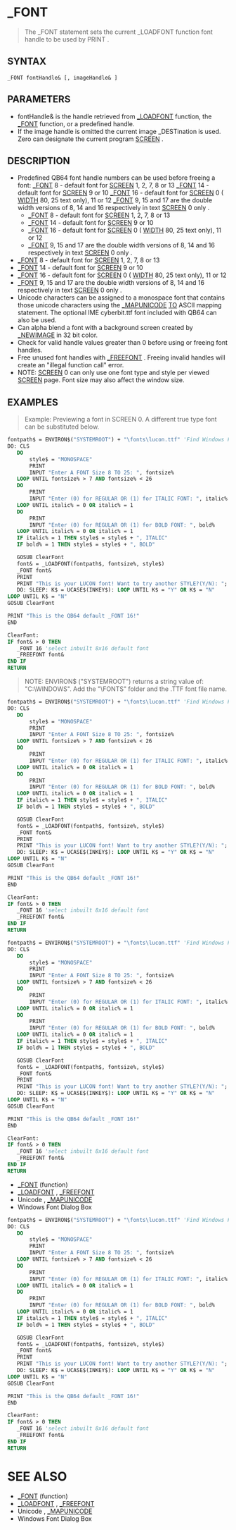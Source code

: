 # _FONT
> The _FONT statement sets the current _LOADFONT function font handle to be used by PRINT .

## SYNTAX
`_FONT fontHandle& [, imageHandle& ]`

## PARAMETERS
* fontHandle& is the handle retrieved from [_LOADFONT](_LOADFONT.md) function, the [_FONT](_FONT.md) function, or a predefined handle.
* If the image handle is omitted the current image _DESTination is used. Zero can designate the current program [SCREEN](SCREEN.md) .


## DESCRIPTION
* Predefined QB64 font handle numbers can be used before freeing a font: [_FONT](_FONT.md) 8 - default font for [SCREEN](SCREEN.md) 1, 2, 7, 8 or 13 [_FONT](_FONT.md) 14 - default font for [SCREEN](SCREEN.md) 9 or 10 [_FONT](_FONT.md) 16 - default font for [SCREEN](SCREEN.md) 0 ( [WIDTH](WIDTH.md) 80, 25 text only), 11 or 12 [_FONT](_FONT.md) 9, 15 and 17 are the double width versions of 8, 14 and 16 respectively in text [SCREEN](SCREEN.md) 0 only .
	* [_FONT](_FONT.md) 8 - default font for [SCREEN](SCREEN.md) 1, 2, 7, 8 or 13
	* [_FONT](_FONT.md) 14 - default font for [SCREEN](SCREEN.md) 9 or 10
	* [_FONT](_FONT.md) 16 - default font for [SCREEN](SCREEN.md) 0 ( [WIDTH](WIDTH.md) 80, 25 text only), 11 or 12
	* [_FONT](_FONT.md) 9, 15 and 17 are the double width versions of 8, 14 and 16 respectively in text [SCREEN](SCREEN.md) 0 only .
* [_FONT](_FONT.md) 8 - default font for [SCREEN](SCREEN.md) 1, 2, 7, 8 or 13
* [_FONT](_FONT.md) 14 - default font for [SCREEN](SCREEN.md) 9 or 10
* [_FONT](_FONT.md) 16 - default font for [SCREEN](SCREEN.md) 0 ( [WIDTH](WIDTH.md) 80, 25 text only), 11 or 12
* [_FONT](_FONT.md) 9, 15 and 17 are the double width versions of 8, 14 and 16 respectively in text [SCREEN](SCREEN.md) 0 only .
* Unicode characters can be assigned to a monospace font that contains those unicode characters using the [_MAPUNICODE](_MAPUNICODE.md) [TO](TO.md) ASCII mapping statement. The optional IME cyberbit.ttf font included with QB64 can also be used.
* Can alpha blend a font with a background screen created by [_NEWIMAGE](_NEWIMAGE.md) in 32 bit color.
* Check for valid handle values greater than 0 before using or freeing font handles.
* Free unused font handles with [_FREEFONT](_FREEFONT.md) . Freeing invalid handles will create an "illegal function call" error.
* NOTE: [SCREEN](SCREEN.md) 0 can only use one font type and style per viewed [SCREEN](SCREEN.md) page. Font size may also affect the window size.


## EXAMPLES
> Example: Previewing a font in SCREEN 0. A different true type font can be substituted below.

```vb
fontpath$ = ENVIRON$("SYSTEMROOT") + "\fonts\lucon.ttf" 'Find Windows Folder Path.
DO: CLS
   DO
       style$ = "MONOSPACE"
       PRINT
       INPUT "Enter A FONT Size 8 TO 25: ", fontsize%
   LOOP UNTIL fontsize% > 7 AND fontsize% < 26
   DO
       PRINT
       INPUT "Enter (0) for REGULAR OR (1) for ITALIC FONT: ", italic%
   LOOP UNTIL italic% = 0 OR italic% = 1
   DO
       PRINT
       INPUT "Enter (0) for REGULAR OR (1) for BOLD FONT: ", bold%
   LOOP UNTIL italic% = 0 OR italic% = 1
   IF italic% = 1 THEN style$ = style$ + ", ITALIC"
   IF bold% = 1 THEN style$ = style$ + ", BOLD"

   GOSUB ClearFont
   font& = _LOADFONT(fontpath$, fontsize%, style$)
   _FONT font&
   PRINT
   PRINT "This is your LUCON font! Want to try another STYLE?(Y/N): ";
   DO: SLEEP: K$ = UCASE$(INKEY$): LOOP UNTIL K$ = "Y" OR K$ = "N"
LOOP UNTIL K$ = "N"
GOSUB ClearFont

PRINT "This is the QB64 default _FONT 16!"
END

ClearFont:
IF font& > 0 THEN
   _FONT 16 'select inbuilt 8x16 default font
   _FREEFONT font&
END IF
RETURN
```

> NOTE: ENVIRON$ ("SYSTEMROOT") returns a string value of: "C:\WINDOWS". Add the "\FONTS\" folder and the .TTF font file name.

```vb
fontpath$ = ENVIRON$("SYSTEMROOT") + "\fonts\lucon.ttf" 'Find Windows Folder Path.
DO: CLS
   DO
       style$ = "MONOSPACE"
       PRINT
       INPUT "Enter A FONT Size 8 TO 25: ", fontsize%
   LOOP UNTIL fontsize% > 7 AND fontsize% < 26
   DO
       PRINT
       INPUT "Enter (0) for REGULAR OR (1) for ITALIC FONT: ", italic%
   LOOP UNTIL italic% = 0 OR italic% = 1
   DO
       PRINT
       INPUT "Enter (0) for REGULAR OR (1) for BOLD FONT: ", bold%
   LOOP UNTIL italic% = 0 OR italic% = 1
   IF italic% = 1 THEN style$ = style$ + ", ITALIC"
   IF bold% = 1 THEN style$ = style$ + ", BOLD"

   GOSUB ClearFont
   font& = _LOADFONT(fontpath$, fontsize%, style$)
   _FONT font&
   PRINT
   PRINT "This is your LUCON font! Want to try another STYLE?(Y/N): ";
   DO: SLEEP: K$ = UCASE$(INKEY$): LOOP UNTIL K$ = "Y" OR K$ = "N"
LOOP UNTIL K$ = "N"
GOSUB ClearFont

PRINT "This is the QB64 default _FONT 16!"
END

ClearFont:
IF font& > 0 THEN
   _FONT 16 'select inbuilt 8x16 default font
   _FREEFONT font&
END IF
RETURN
```


```vb
fontpath$ = ENVIRON$("SYSTEMROOT") + "\fonts\lucon.ttf" 'Find Windows Folder Path.
DO: CLS
   DO
       style$ = "MONOSPACE"
       PRINT
       INPUT "Enter A FONT Size 8 TO 25: ", fontsize%
   LOOP UNTIL fontsize% > 7 AND fontsize% < 26
   DO
       PRINT
       INPUT "Enter (0) for REGULAR OR (1) for ITALIC FONT: ", italic%
   LOOP UNTIL italic% = 0 OR italic% = 1
   DO
       PRINT
       INPUT "Enter (0) for REGULAR OR (1) for BOLD FONT: ", bold%
   LOOP UNTIL italic% = 0 OR italic% = 1
   IF italic% = 1 THEN style$ = style$ + ", ITALIC"
   IF bold% = 1 THEN style$ = style$ + ", BOLD"

   GOSUB ClearFont
   font& = _LOADFONT(fontpath$, fontsize%, style$)
   _FONT font&
   PRINT
   PRINT "This is your LUCON font! Want to try another STYLE?(Y/N): ";
   DO: SLEEP: K$ = UCASE$(INKEY$): LOOP UNTIL K$ = "Y" OR K$ = "N"
LOOP UNTIL K$ = "N"
GOSUB ClearFont

PRINT "This is the QB64 default _FONT 16!"
END

ClearFont:
IF font& > 0 THEN
   _FONT 16 'select inbuilt 8x16 default font
   _FREEFONT font&
END IF
RETURN
```

* [_FONT](_FONT.md) (function)
* [_LOADFONT](_LOADFONT.md) , [_FREEFONT](_FREEFONT.md)
* Unicode , [_MAPUNICODE](_MAPUNICODE.md)
* Windows Font Dialog Box

```vb
fontpath$ = ENVIRON$("SYSTEMROOT") + "\fonts\lucon.ttf" 'Find Windows Folder Path.
DO: CLS
   DO
       style$ = "MONOSPACE"
       PRINT
       INPUT "Enter A FONT Size 8 TO 25: ", fontsize%
   LOOP UNTIL fontsize% > 7 AND fontsize% < 26
   DO
       PRINT
       INPUT "Enter (0) for REGULAR OR (1) for ITALIC FONT: ", italic%
   LOOP UNTIL italic% = 0 OR italic% = 1
   DO
       PRINT
       INPUT "Enter (0) for REGULAR OR (1) for BOLD FONT: ", bold%
   LOOP UNTIL italic% = 0 OR italic% = 1
   IF italic% = 1 THEN style$ = style$ + ", ITALIC"
   IF bold% = 1 THEN style$ = style$ + ", BOLD"

   GOSUB ClearFont
   font& = _LOADFONT(fontpath$, fontsize%, style$)
   _FONT font&
   PRINT
   PRINT "This is your LUCON font! Want to try another STYLE?(Y/N): ";
   DO: SLEEP: K$ = UCASE$(INKEY$): LOOP UNTIL K$ = "Y" OR K$ = "N"
LOOP UNTIL K$ = "N"
GOSUB ClearFont

PRINT "This is the QB64 default _FONT 16!"
END

ClearFont:
IF font& > 0 THEN
   _FONT 16 'select inbuilt 8x16 default font
   _FREEFONT font&
END IF
RETURN
```



# SEE ALSO
* [_FONT](_FONT.md) (function)
* [_LOADFONT](_LOADFONT.md) , [_FREEFONT](_FREEFONT.md)
* Unicode , [_MAPUNICODE](_MAPUNICODE.md)
* Windows Font Dialog Box

